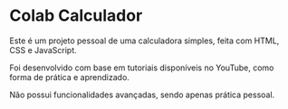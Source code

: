 # Colab Calculador

Este é um projeto pessoal de uma calculadora simples, feita com HTML, CSS e JavaScript.

Foi desenvolvido com base em tutoriais disponíveis no YouTube, como forma de prática e aprendizado.

Não possui funcionalidades avançadas, sendo apenas prática pessoal.

